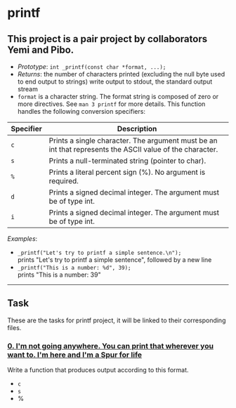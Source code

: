 
# printf
This project is a pair project by collaborators Yemi and Pibo.
--

- *Prototype*: `int _printf(const char *format, ...);` 
- *Returns*: the number of characters printed (excluding the null byte used to end output to strings)
write output to stdout, the standard output stream
- `format` is a character string. The format string is composed of zero or more directives. See `man 3 printf` for more details.
    This function handles the following conversion specifiers:
  
| Specifier  | Description |
|------------|------------|
| `c`        | Prints a single character. The argument must be an int that represents the ASCII value of the character.|
| `s`        | Prints a null-terminated string (pointer to char).|
| `%`        | Prints a literal percent sign (%). No argument is required.|
| `d`        | Prints a signed decimal integer. The argument must be of type int.|
| `i`        | Prints a signed decimal integer. The argument must be of type int. |

*Examples*:
- `_printf("Let's try to printf a simple sentence.\n");` <br>prints "Let's try to printf a simple sentence", followed by a new line
- `_printf("This is a number: %d", 39);` <br> prints "This is a number: 39"
---

## Task
These are the tasks for printf project, it will be linked to their corresponding files.

### [0. I'm not going anywhere. You can print that wherever you want to. I'm here and I'm a Spur for life](./_printf.c)
Write a function that produces output according to this format.
- `c`
- `s`
- %



